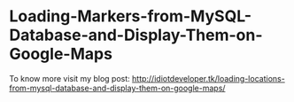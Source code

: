 # Loading-Markers-from-MySQL-Database-and-Display-Them-on-Google-Maps

To know more visit my blog post: http://idiotdeveloper.tk/loading-locations-from-mysql-database-and-display-them-on-google-maps/
